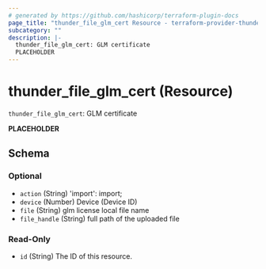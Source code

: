 ```yaml
---
# generated by https://github.com/hashicorp/terraform-plugin-docs
page_title: "thunder_file_glm_cert Resource - terraform-provider-thunder"
subcategory: ""
description: |-
  thunder_file_glm_cert: GLM certificate
  PLACEHOLDER
---
```


# thunder_file_glm_cert (Resource)

`thunder_file_glm_cert`: GLM certificate

__PLACEHOLDER__



<!-- schema generated by tfplugindocs -->
## Schema

### Optional

- `action` (String) 'import': import;
- `device` (Number) Device (Device ID)
- `file` (String) glm license local file name
- `file_handle` (String) full path of the uploaded file

### Read-Only

- `id` (String) The ID of this resource.


